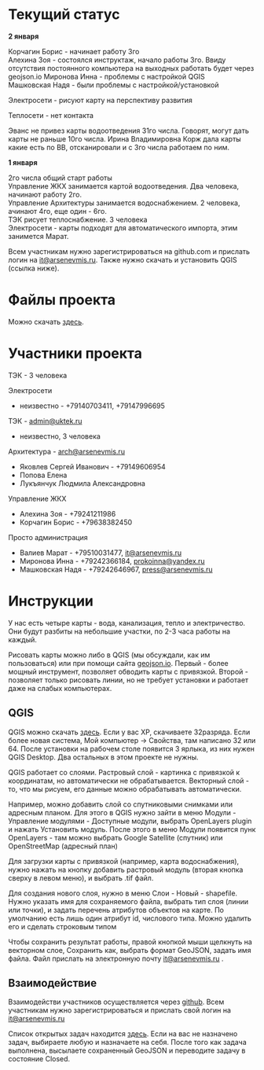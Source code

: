 
Текущий статус
==============

**2 января**

Корчагин Борис - начинает работу 3го<br />
Алехина Зоя - состоялся инструктаж, начало работы 3го. Ввиду отсутствия постоянного компьютера на выходных работать будет через geojson.io
Миронова Инна - проблемы с настройкой QGIS<br />
Машковская Надя - были проблемы с настройкой/установкой

Электросети - рисуют карту на перспективу развития

Теплосети - нет контакта

Эванс не привез карты водоотведения 31го числа. Говорят, могут дать карты не раньше 10го числа. Ирина Владимировна Корж дала карты какие есть по ВВ, отсканировали и с 3го числа работаем по ним.


**1 января**

2го числа общий старт работы<br />
Управление ЖКХ занимается картой водоотведения. Два человека, начинают работу 2го.<br />
Управление Архитектуры занимается водоснабжением. 2 человека, ачинают 4го, еще один - 6го.<br />
ТЭК рисует теплоснабжение. 3 человека<br />
Электросети - карты подходят для автоматического импорта, этим занимется Марат.<br />

Всем участникам нужно зарегистрироваться на github.com и прислать логин на it@arsenevmis.ru. Также нужно скачать и установить QGIS (ссылка ниже).

Файлы проекта
=====================

Можно скачать [здесь](http://kyrie.ru/karta/).


Участники проекта
=================

ТЭК - 3 человека

Электросети 

* неизвестно - +79140703411, +79147996695


ТЭК - admin@uktek.ru

* неизвестно, 3 человека

Архитектура - arch@arsenevmis.ru

* Яковлев Сергей Иванович - +79149606954
* Попова Елена
* Лукъянчук Людмила Александровна

Управление ЖКХ

* Алехина Зоя - +79241211986
* Корчагин Борис - +79638382450

Просто администрация

* Валиев Марат - +79510031477, it@arsenevmis.ru
* Миронова Инна - +79242366184, prokoinna@yandex.ru
* Машковская Надя - +79242646967, press@arsenevmis.ru

Инструкции
==========

У нас есть четыре карты - вода, канализация, тепло и электричество. Они будут разбиты на небольшие участки, по 2-3 часа работы на каждый.

Рисовать карты можно либо в QGIS (мы обсуждали, как им пользоваться) или при помощи сайта [geojson.io](http://geojson.io). Первый - более мощный инструмент, позволяет обводить карты с привязкой. Второй - позволяет только рисовать линии, но не требует установки и работает даже на слабых компьютерах.

QGIS
----

QGIS можно скачать [здесь](http://www.qgis.org/ru/site/forusers/download.html). Если у вас XP, скачиваете 32разряда. Если более новая система, Мой компьютер -> Свойства, там написано 32 или 64. После установки на рабочем столе появится 3 ярлыка, из них нужен QGIS Desktop. Два остальных в этом проекте не нужны.

QGIS работает со слоями. Растровый слой - картинка с привязкой к координатам, но автоматически не обрабатывается. Векторный слой - то, что мы рисуем, его данные можно обрабатывать автоматически.

Например, можно добавить слой со спутниковыми снимками или адресным планом. Для этого в QGIS нужно зайти в меню Модули - Управление модулями - Доступные модули, выбрать OpenLayers plugin и нажать Установить модуль. После этого в меню Модули появится пунк OpenLayers - там можно выбрать Google Satellite (спутник) или OpenStreetMap (адресный план)

Для загрузки карты с привязкой (например, карта водоснабжения), нужно нажать на кнопку добавить растровый модуль (вторая кнопка сверху в левом меню), и выбрать .tif файл.

Для создания нового слоя, нужно в меню Слои - Новый - shapefile. Нужно указать имя для сохраняемого файла, выбрать тип слоя (линии или точки), и задать перечень атрибутов объектов на карте. По умолчанию есть лишь один атрибут id, числового типа. Можно удалить его и сделать строковым типом

Чтобы сохранить результат работы, правой кнопкой мыши щелкнуть на векторном слое, Сохранить как, выбрать формат GeoJSON, задать имя файла. Файл прислать на электронную почту it@arsenevmis.ru .

Взаимодействие
-----------------------

Взаимодействи участников осуществляется через [github](http://github.com). Всем участникам нужно зарегистрироваться и прислать свой логин на it@arsenevmis.ru

Список открытых задач находится [здесь](https://github.com/user2589/karta/issues?state=open). Если на вас не назначено задач, выбираете любую и назначаете на себя. После того как задача выполнена, высылаете сохраненный GeoJSON и переводите задачу в состояние Closed.